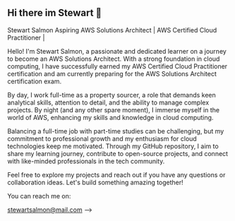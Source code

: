 ## Hi there im Stewart 👋

Stewart Salmon
Aspiring AWS Solutions Architect | AWS Certified Cloud Practitioner |

Hello! I'm Stewart Salmon, a passionate and dedicated learner on a journey to become an AWS Solutions Architect. With a strong foundation in cloud computing, I have successfully earned my AWS Certified Cloud Practitioner certification and am currently preparing for the AWS Solutions Architect certification exam.

By day, I work full-time as a property sourcer, a role that demands keen analytical skills, attention to detail, and the ability to manage complex projects. By night (and any other spare moment), I immerse myself in the world of AWS, enhancing my skills and knowledge in cloud computing.

Balancing a full-time job with part-time studies can be challenging, but my commitment to professional growth and my enthusiasm for cloud technologies keep me motivated. Through my GitHub repository, I aim to share my learning journey, contribute to open-source projects, and connect with like-minded professionals in the tech community.

Feel free to explore my projects and reach out if you have any questions or collaboration ideas. Let's build something amazing together!

You can reach me on:

stewartsalmon@mail.com
-->
